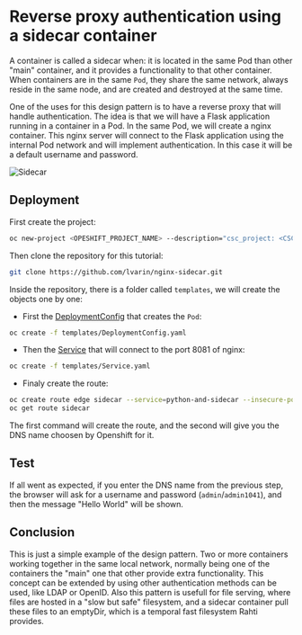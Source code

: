 # Reverse proxy authentication using a sidecar container

A container is called a sidecar when: it is located in the same Pod than other "main" container, and it provides a functionality to that other container. When containers are in the same `Pod`, they share the same network, always reside in the same node, and are created and destroyed at the same time.

One of the uses for this design pattern is to have a reverse proxy that will handle authentication. The idea is that we will have a Flask application running in a container in a Pod. In the same Pod, we will create a nginx container. This nginx server will connect to the Flask application using the internal Pod network and will implement authentication. In this case it will be a default username and password. 

![Sidecar](/cloud/rahti/tutorials/img/sidecar.drawio.svg)

## Deployment

First create the project:

```bash
oc new-project <OPESHIFT_PROJECT_NAME> --description="csc_project: <CSC_PTOJECT_NUMBER" --display-name="Sidecar test tutorial"
```

Then clone the repository for this tutorial:

```bash
git clone https://github.com/lvarin/nginx-sidecar.git
```

Inside the repository, there is a folder called `templates`, we will create the objects one by one:

* First the [DeploymentConfig](https://github.com/lvarin/nginx-sidecar/blob/master/templates/DeploymentConfig.yaml) that creates the `Pod`:

```bash
oc create -f templates/DeploymentConfig.yaml
```

* Then the [Service](https://github.com/lvarin/nginx-sidecar/blob/master/templates/Service.yaml) that will connect to the port 8081 of nginx:

```bash
oc create -f templates/Service.yaml
```

* Finaly create the route:

```bash
oc create route edge sidecar --service=python-and-sidecar --insecure-policy='Redirect'
oc get route sidecar
```

The first command will create the route, and the second will give you the DNS name choosen by Openshift for it.

## Test

If all went as expected, if you enter the DNS name from the previous step, the browser will ask for a username and password (`admin`/`admin1041`), and then the message "Hello World" will be shown.

## Conclusion

This is just a simple example of the design pattern. Two or more containers working together in the same local network, normally being one of the containers the "main" one that other provide extra functionality. This concept can be extended by using other authentication methods can be used, like LDAP or OpenID. Also this pattern is usefull for file serving, where files are hosted in a "slow but safe" filesystem, and a sidecar container pull these files to an emptyDir, which is a temporal fast filesystem Rahti provides.
